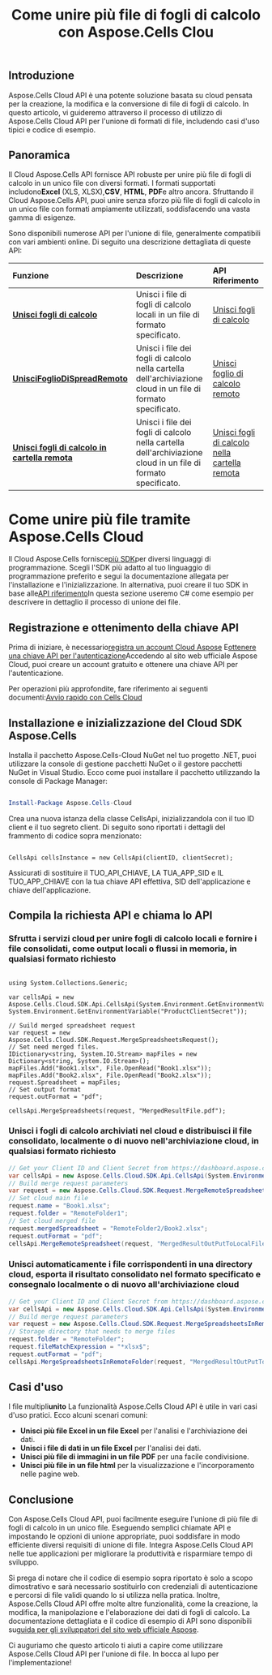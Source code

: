 ﻿---
title: Come unire più file di fogli di calcolo con Aspose.Cells Clou
linktitle: Come unire più file di fogli di calcolo
type: docs
url: /it/how-to-merge-multiple-files
description: Come unire più file di fogli di calcolo con Aspose.Cells Cloud
weight: 10
kwords: Excel, Office Cloud, REST API, Foglio di calcolo, PDF, CSV, Json, Markdown, Come unire più file tramite Aspose.Cells Cloud
---
## Introduzione

Aspose.Cells Cloud API è una potente soluzione basata su cloud pensata per la creazione, la modifica e la conversione di file di fogli di calcolo. In questo articolo, vi guideremo attraverso il processo di utilizzo di Aspose.Cells Cloud API per l'unione di formati di file, includendo casi d'uso tipici e codice di esempio.

## Panoramica

 Il Cloud Aspose.Cells API fornisce API robuste per unire più file di fogli di calcolo in un unico file con diversi formati. I formati supportati includono**Excel** (XLS, XLSX),**CSV**, **HTML**, **PDF**e altro ancora. Sfruttando il Cloud Aspose.Cells API, puoi unire senza sforzo più file di fogli di calcolo in un unico file con formati ampiamente utilizzati, soddisfacendo una vasta gamma di esigenze.

Sono disponibili numerose API per l'unione di file, generalmente compatibili con vari ambienti online. Di seguito una descrizione dettagliata di queste API:

| Funzione| Descrizione| API Riferimento|
|:------------------------- |:------------------------- |:------------------------- |
|**[Unisci fogli di calcolo](https://docs.aspose.cloud/cells/merge-spreadsheets/)** | Unisci i file di fogli di calcolo locali in un file di formato specificato.|[Unisci fogli di calcolo](https://reference.aspose.cloud/cells/?urls.primaryName=API+v4#/DataProcessing/MergeSpreadsheets) |
|**[UnisciFoglioDiSpreadRemoto](https://docs.aspose.cloud/cells/merge-remote-spreadsheet/)** | Unisci i file dei fogli di calcolo nella cartella dell'archiviazione cloud in un file di formato specificato.|[Unisci foglio di calcolo remoto](https://reference.aspose.cloud/cells/?urls.primaryName=API+v4#/DataProcessing/MergeRemoteSpreadsheet) |
|**[Unisci fogli di calcolo in cartella remota](https://docs.aspose.cloud/cells/merge-spreadsheets-in-remote-folder/)** | Unisci i file dei fogli di calcolo nella cartella dell'archiviazione cloud in un file di formato specificato.|[Unisci fogli di calcolo nella cartella remota](https://reference.aspose.cloud/cells/?urls.primaryName=API+v4#/DataProcessing/MergeSpreadsheetsInRemoteFolder) |

# Come unire più file tramite Aspose.Cells Cloud

 Il Cloud Aspose.Cells fornisce[più SDK](https://github.com/aspose-cells-cloud)per diversi linguaggi di programmazione. Scegli l'SDK più adatto al tuo linguaggio di programmazione preferito e segui la documentazione allegata per l'installazione e l'inizializzazione. In alternativa, puoi creare il tuo SDK in base alle[API riferimento](https://reference.aspose.cloud/cells/)In questa sezione useremo C# come esempio per descrivere in dettaglio il processo di unione dei file.

## Registrazione e ottenimento della chiave API

 Prima di iniziare, è necessario[registra un account Cloud Aspose](https://id.containerize.com/signup) E[ottenere una chiave API per l'autenticazione](https://dashboard.aspose.cloud/applications)Accedendo al sito web ufficiale Aspose Cloud, puoi creare un account gratuito e ottenere una chiave API per l'autenticazione.

 Per operazioni più approfondite, fare riferimento ai seguenti documenti:[Avvio rapido con Cells Cloud](https://docs.aspose.cloud/cells/quickstart/)

## Installazione e inizializzazione del Cloud SDK Aspose.Cells

Installa il pacchetto Aspose.Cells-Cloud NuGet nel tuo progetto .NET, puoi utilizzare la console di gestione pacchetti NuGet o il gestore pacchetti NuGet in Visual Studio.
Ecco come puoi installare il pacchetto utilizzando la console di Package Manager:

```Powershell

Install-Package Aspose.Cells-Cloud

```

Crea una nuova istanza della classe CellsApi, inizializzandola con il tuo ID client e il tuo segreto client. Di seguito sono riportati i dettagli del frammento di codice sopra menzionato:

```CSharp

CellsApi cellsInstance = new CellsApi(clientID, clientSecret);

```

Assicurati di sostituire il TUO_API_CHIAVE, LA TUA_APP_SID e IL TUO_APP_CHIAVE con la tua chiave API effettiva, SID dell'applicazione e chiave dell'applicazione.

## Compila la richiesta API e chiama lo API

### Sfrutta i servizi cloud per unire fogli di calcolo locali e fornire i file consolidati, come output locali o flussi in memoria, in qualsiasi formato richiesto

```CSharp

using System.Collections.Generic;

var cellsApi = new Aspose.Cells.Cloud.SDK.Api.CellsApi(System.Environment.GetEnvironmentVariable("ProductClientId"), System.Environment.GetEnvironmentVariable("ProductClientSecret"));

// Suild merged spreadsheet request
var request = new Aspose.Cells.Cloud.SDK.Request.MergeSpreadsheetsRequest();
// Set need merged files.
IDictionary<string, System.IO.Stream> mapFiles = new Dictionary<string, System.IO.Stream>();
mapFiles.Add("Book1.xlsx", File.OpenRead("Book1.xlsx"));
mapFiles.Add("Book2.xlsx", File.OpenRead("Book2.xlsx"));
request.Spreadsheet = mapFiles;
// Set output format
request.outFormat = "pdf";

cellsApi.MergeSpreadsheets(request, "MergedResultFile.pdf");

```

### Unisci i fogli di calcolo archiviati nel cloud e distribuisci il file consolidato, localmente o di nuovo nell'archiviazione cloud, in qualsiasi formato richiesto

```C#
// Get your Client ID and Client Secret from https://dashboard.aspose.cloud (free registration is required).
var cellsApi = new Aspose.Cells.Cloud.SDK.Api.CellsApi(System.Environment.GetEnvironmentVariable("ProductClientId"), System.Environment.GetEnvironmentVariable("ProductClientSecret"));
// Build merge request parameters 
var request = new Aspose.Cells.Cloud.SDK.Request.MergeRemoteSpreadsheetRequest();
// Set cloud main file
request.name = "Book1.xlsx";
request.folder = "RemoteFolder1";
// Set cloud merged file
request.mergedSpreadsheet = "RemoteFolder2/Book2.xlsx";
request.outFormat = "pdf";
cellsApi.MergeRemoteSpreadsheet(request, "MergedResultOutPutToLocalFile.pdf");
```

### Unisci automaticamente i file corrispondenti in una directory cloud, esporta il risultato consolidato nel formato specificato e consegnalo localmente o di nuovo all'archiviazione cloud

```csharp
// Get your Client ID and Client Secret from https://dashboard.aspose.cloud (free registration is required).
var cellsApi = new Aspose.Cells.Cloud.SDK.Api.CellsApi(System.Environment.GetEnvironmentVariable("ProductClientId"), System.Environment.GetEnvironmentVariable("ProductClientSecret"));
// Build merge request parameters 
var request = new Aspose.Cells.Cloud.SDK.Request.MergeSpreadsheetsInRemoteFolderRequest();
// Storage directory that needs to merge files
request.folder = "RemoteFolder";
request.fileMatchExpression = "*xlsx$";
request.outFormat = "pdf";
cellsApi.MergeSpreadsheetsInRemoteFolder(request, "MergedResultOutPutToLocalFile.pdf");
```

## Casi d'uso

 I file multipli**unito** La funzionalità Aspose.Cells Cloud API è utile in vari casi d'uso pratici. Ecco alcuni scenari comuni:

- **Unisci più file Excel in un file Excel** per l'analisi e l'archiviazione dei dati.
- **Unisci i file di dati in un file Excel** per l'analisi dei dati.
- **Unisci più file di immagini in un file PDF** per una facile condivisione.
- **Unisci più file in un file html** per la visualizzazione e l'incorporamento nelle pagine web.

## Conclusione

Con Aspose.Cells Cloud API, puoi facilmente eseguire l'unione di più file di fogli di calcolo in un unico file. Eseguendo semplici chiamate API e impostando le opzioni di unione appropriate, puoi soddisfare in modo efficiente diversi requisiti di unione di file. Integra Aspose.Cells Cloud API nelle tue applicazioni per migliorare la produttività e risparmiare tempo di sviluppo.

 Si prega di notare che il codice di esempio sopra riportato è solo a scopo dimostrativo e sarà necessario sostituirlo con credenziali di autenticazione e percorsi di file validi quando lo si utilizza nella pratica. Inoltre, Aspose.Cells Cloud API offre molte altre funzionalità, come la creazione, la modifica, la manipolazione e l'elaborazione dei dati di fogli di calcolo. La documentazione dettagliata e il codice di esempio di API sono disponibili su[guida per gli sviluppatori del sito web ufficiale Aspose](/developer-guide/).

Ci auguriamo che questo articolo ti aiuti a capire come utilizzare Aspose.Cells Cloud API per l'unione di file. In bocca al lupo per l'implementazione!
